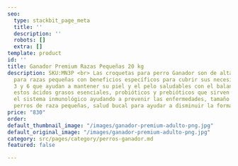 ```yaml
---
seo:
  type: stackbit_page_meta
  title: ''
  description: ''
  robots: []
  extra: []
template: product
id: ''
title: Ganador Premium Razas Pequeñas 20 kg
description: SKU:MN3P <br> Las croquetas para perro Ganador son de alta calidad profesional
  para razas pequeñas con beneficios específicos para cubrir sus necesidades Omegas
  3 y 6 que ayudan a mantener su piel y el pelo saludables con el balance ideal de
  estos ácidos grasos esenciales, probióticos y prebióticos que sirven para fortalecer
  el sistema inmunológico ayudando a prevenir las enfermedades, tamaño Ideal para
  perros de raza pequeñas, salud bucal para ayudar a disminuir la formación de sarro.
price: "830"
order: 
default_thumbnail_image: "/images/ganador-premium-adulto-png.jpg"
default_original_image: "/images/ganador-premium-adulto-png.jpg"
category: src/pages/category/perros-ganador.md
featured: false

---
```

